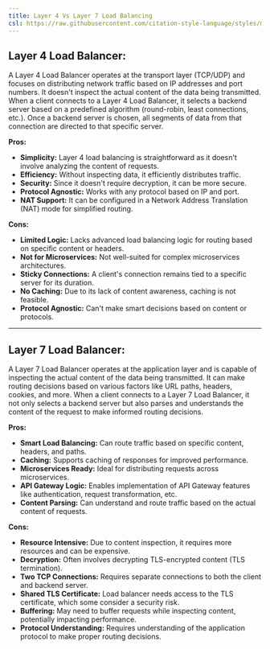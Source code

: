 ```yaml
---
title: Layer 4 Vs Layer 7 Load Balancing
csl: https://raw.githubusercontent.com/citation-style-language/styles/master/ieee.csl
---
```



## **Layer 4 Load Balancer:**

A Layer 4 Load Balancer operates at the transport layer (TCP/UDP) and focuses on distributing network traffic based on IP addresses and port numbers. It doesn't inspect the actual content of the data being transmitted. When a client connects to a Layer 4 Load Balancer, it selects a backend server based on a predefined algorithm (round-robin, least connections, etc.). Once a backend server is chosen, all segments of data from that connection are directed to that specific server.

**Pros:**

-   **Simplicity:** Layer 4 load balancing is straightforward as it doesn't involve analyzing the content of requests.
-   **Efficiency:** Without inspecting data, it efficiently distributes traffic.
-   **Security:** Since it doesn't require decryption, it can be more secure.
-   **Protocol Agnostic:** Works with any protocol based on IP and port.
-   **NAT Support:** It can be configured in a Network Address Translation (NAT) mode for simplified routing.

**Cons:**

-   **Limited Logic:** Lacks advanced load balancing logic for routing based on specific content or headers.
-   **Not for Microservices:** Not well-suited for complex microservices architectures.
-   **Sticky Connections:** A client's connection remains tied to a specific server for its duration.
-   **No Caching:** Due to its lack of content awareness, caching is not feasible.
-   **Protocol Agnostic:** Can't make smart decisions based on content or protocols.

---

## **Layer 7 Load Balancer:**

A Layer 7 Load Balancer operates at the application layer and is capable of inspecting the actual content of the data being transmitted. It can make routing decisions based on various factors like URL paths, headers, cookies, and more. When a client connects to a Layer 7 Load Balancer, it not only selects a backend server but also parses and understands the content of the request to make informed routing decisions.

**Pros:**

-   **Smart Load Balancing:** Can route traffic based on specific content, headers, and paths.
-   **Caching:** Supports caching of responses for improved performance.
-   **Microservices Ready:** Ideal for distributing requests across microservices.
-   **API Gateway Logic:** Enables implementation of API Gateway features like authentication, request transformation, etc.
-   **Content Parsing:** Can understand and route traffic based on the actual content of requests.

**Cons:**

-   **Resource Intensive:** Due to content inspection, it requires more resources and can be expensive.
-   **Decryption:** Often involves decrypting TLS-encrypted content (TLS termination).
-   **Two TCP Connections:** Requires separate connections to both the client and backend server.
-   **Shared TLS Certificate:** Load balancer needs access to the TLS certificate, which some consider a security risk.
-   **Buffering:** May need to buffer requests while inspecting content, potentially impacting performance.
-   **Protocol Understanding:** Requires understanding of the application protocol to make proper routing decisions.
